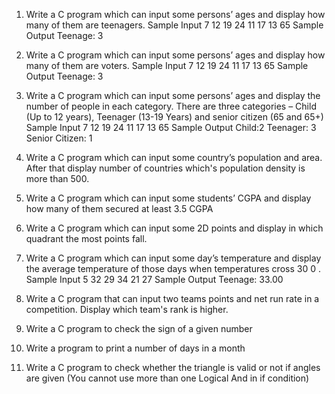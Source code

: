 1. Write a C program which can input some persons’ ages and display how many of them are
teenagers.
Sample Input
7
12 19 24 11 17 13 65
Sample Output
Teenage: 3

2. Write a C program which can input some persons’ ages and display how many of them are
voters.
Sample Input
7
12 19 24 11 17 13 65
Sample Output
Teenage: 3

3. Write a C program which can input some persons’ ages and display the number of people in
each category. There are three categories – Child (Up to 12 years), Teenager (13-19 Years)
and senior citizen (65 and 65+)
Sample Input
7
12 19 24 11 17 13 65
Sample Output
Child:2
Teenager: 3
Senior Citizen: 1

4. Write a C program which can input some country’s population and area. After that display
number of countries which&#39;s population density is more than 500.
5. Write a C program which can input some students’ CGPA and display how many of them
secured at least 3.5 CGPA
6. Write a C program which can input some 2D points and display in which quadrant the most
points fall.
7. Write a C program which can input some day’s temperature and display the average
temperature of those days when temperatures cross 30 0 .
Sample Input
5
32 29 34 21 27
Sample Output
Teenage: 33.00

8. Write a C program that can input two teams points and net run rate in a competition. Display which team's rank is higher.

9. Write a C program to check the sign of a given number

10. Write a program to print a number of days in a month

11. Write a C program to check whether the triangle is valid or not if angles are given (You cannot use more than one Logical And in if condition)
